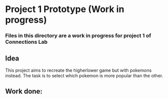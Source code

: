 # Project 1 Prototype (Work in progress)

### Files in this directory are a work in progress for project 1 of Connections Lab

## Idea
This project aims to recreate the higherlower game but with pokemons instead. The task is to select which pokemon is more popular than the other.

## Work done:
